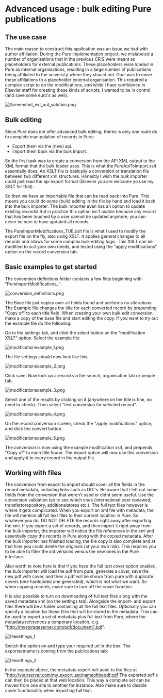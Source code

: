 # Advanced usage : bulk editing Pure publications

## The use case

The main reason to construct this application was an issue we had with author affiliation. During the Pure implementation project, we mislabeled a number of organisations that in the previous CRIS were meant as placeholders for external publications. These placeholders were loaded in Pure as internal organisations, resulting in a large number of publications being affiliated to the university where they should not. Goal was to move these affiliations to a placeholder external organisation. This required a complex script to do the modifications, and while I have confidence in Elsevier staff for creating these kinds of scripts, I wanted to be in control (and save some euro's as well). 

![Screenshot_ext_aut_solution.png](https://raw.githubusercontent.com/CopyCat73/CopyCat73.github.io/master/Screenshot_ext_aut_solution.png)


## Bulk editing

Since Pure does not offer advanced bulk editing, theres is only one route do to complete manipulation of records in Pure:

- Export them via the (new) api. 
- Import them back via the bulk import. 

So the first task was to create a conversion from the API XML output to the XML format that the bulk loader uses. This is what the PureApiToImport.xslt essentially does. An XSLT file is basically a conversion or translation file between two different xml structures. 
Honestly I wish the bulk importer could just read the api export format (Elsevier you are welcome yo use my XSLT for that). 

So then we have an importable file that can be read back into Pure. This means you could do some (bulk) editing in the file by hand and load it back into the bulk importer. The bulk importer even has an option to update existing records! But in practice this option isn't usable because any record that has been touched by a user cannot be updated anymore; you can never be sure to have updated all records. 

The PureImportModifications_TUE.xslt file is what I used to modify the export file on the fly, also using XSLT. It applies general changes to all records and allows for some complex bulk editing logic. This XSLT can be modified to suit your own needs, and tested using the "apply modifications" option on the record conversion tab. 

## Basic examples to get started

The conversion definitions folder contains a few files beginning with "PureImportModifications_":

![conversion_definitions.png](https://raw.githubusercontent.com/CopyCat73/CopyCat73.github.io/master/conversion_definitions.png)

The Base file just copies over all fields found and performs no alterations. The Example file changes the title for each converted record by prepending "Copy of" to each title field. When creating your own bulk edit conversion, make a copy of the base file and start editing the copy. If you want to try out the example file do the following:

Go to the settings tab, and click the select button on the "modification XSLT" option. Select the example file:

![modificationexample_1.png](https://raw.githubusercontent.com/CopyCat73/CopyCat73.github.io/master/modificationexample_1.png)

The file settings should now look like this:

![modificationexample_2.png](https://raw.githubusercontent.com/CopyCat73/CopyCat73.github.io/master/modificationexample_2.png)

Click save. Now look up a record via the search, organisation tab or people tab. 

![modificationexample_3.png](https://raw.githubusercontent.com/CopyCat73/CopyCat73.github.io/master/modificationexample_3.png)

Select one of the results by clicking on it (anywhere on the title is fine, no need to check). Then select "test conversion for selected record".

![modificationexample_4.png](https://raw.githubusercontent.com/CopyCat73/CopyCat73.github.io/master/modificationexample_4.png)

On the record conversion screen, check the "apply modifications" option, and click the convert button. 

![modificationexample_5.png](https://raw.githubusercontent.com/CopyCat73/CopyCat73.github.io/master/modificationexample_5.png)

The conversion is now using the example modification xslt, and prepends "Copy of" to each title found. The export option will now use this conversion and apply it to every record in the output file.   


## Working with files

The conversion from export to import should cover all the fields in the record metadata, including links such as DOI's. Be aware that I left out some fields from the conversion that weren't used or didnt seem useful. Use the conversion validation tab to see which ones (international peer reviewed, transfertorepository, additionalstores etc.). The full text files however is where it gets complicated. When you export an xml file with metadata, the file will mention all full text files to their current location in Pure. So whatever you do, DO NOT DELETE the records right away after exporting the xml. If you export a set of records, and then import it right away from the bulk importer, the importer will notice the file references in the xml and essentially copy the records in Pure along with the copied metadata. After the bulk importer has finished loading, the file copy is also complete and at that time you could delete the originals (at your own risk). This requires you to be able to filter the old versions versus the new ones in the Pure interface. 

Also worth to note here is that if you have the full text cover option enabled, the bulk importer will load the pdf from pure, generate a cover, save the new pdf with cover, and then a pdf will be shown from pure with duplicate covers (one hardcoded one generated), which is not what we want. So when copying records, make sure to turn off the cover function. 

It is also possible to turn on downloading of full text files along with the saved metadata xml (on the settings tab). Alongside the import- and export files there will be a folder containing all the full text files. Optionally you can specify a location for these files that will be stored in the metadata. This can be used to export a set of metadata plus full text from Pure, where the metadata references a temporary location, e.g. "http://mystorageserver.com/pdf/document1.pdf".

![filesettings_1](https://raw.githubusercontent.com/CopyCat73/CopyCat73.github.io/master/filesettings_1.png)

Switch the option on and type your required url in the box. The exportsetname is coming from the publications tab:

![filesettings_2](https://raw.githubusercontent.com/CopyCat73/CopyCat73.github.io/master/filesettings_2.png)

In the example above, the metadata export will point to the files at "http://yourserver.com/my_export_set/nameofthepdf.pdf
The exported pdf's can then be placed at that web location. This way a complete set can be moved from one site to another for instance. Also make sure to disable cover functionality when exporting full text. 











